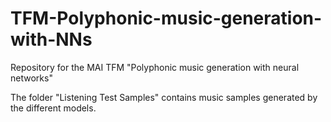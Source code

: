 # TFM-Polyphonic-music-generation-with-NNs
Repository for the MAI TFM "Polyphonic music generation with neural networks"

The folder "Listening Test Samples" contains music samples generated by the different models.
